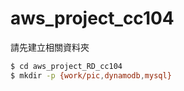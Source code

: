# aws_project_cc104

請先建立相關資料夾

```sh
$ cd aws_project_RD_cc104
$ mkdir -p {work/pic,dynamodb,mysql}
```
